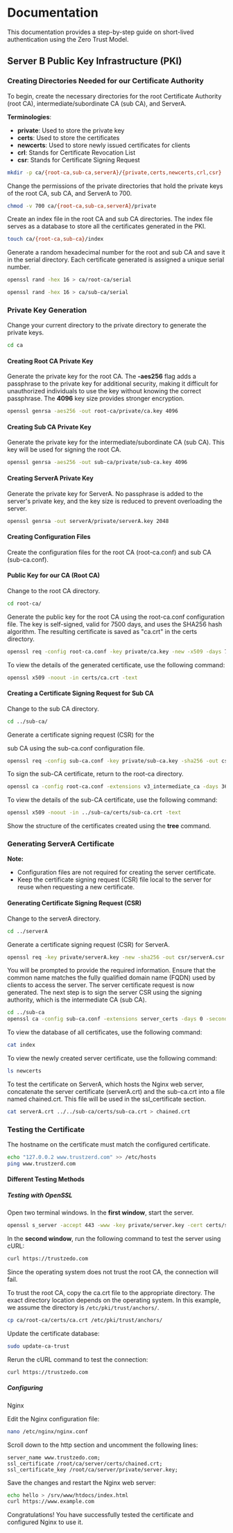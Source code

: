 # Documentation

This documentation provides a step-by-step guide on short-lived authentication using the Zero Trust Model.

## Server B Public Key Infrastructure (PKI)

### Creating Directories Needed for our Certificate Authority

To begin, create the necessary directories for the root Certificate Authority (root CA), intermediate/subordinate CA (sub CA), and ServerA.

**Terminologies**:

- **private**: Used to store the private key
- **certs**: Used to store the certificates
- **newcerts**: Used to store newly issued certificates for clients
- **crl**: Stands for Certificate Revocation List
- **csr**: Stands for Certificate Signing Request

```bash
mkdir -p ca/{root-ca,sub-ca,serverA}/{private,certs,newcerts,crl,csr}
```

Change the permissions of the private directories that hold the private keys of the root CA, sub CA, and ServerA to 700.

```bash
chmod -v 700 ca/{root-ca,sub-ca,serverA}/private
```

Create an index file in the root CA and sub CA directories. The index file serves as a database to store all the certificates generated in the PKI.

```bash
touch ca/{root-ca,sub-ca}/index
```

Generate a random hexadecimal number for the root and sub CA and save it in the serial directory. Each certificate generated is assigned a unique serial number.

```bash
openssl rand -hex 16 > ca/root-ca/serial
```

```bash
openssl rand -hex 16 > ca/sub-ca/serial
```

### Private Key Generation

Change your current directory to the private directory to generate the private keys.

```bash
cd ca
```

#### Creating Root CA Private Key

Generate the private key for the root CA. The **-aes256** flag adds a passphrase to the private key for additional security, making it difficult for unauthorized individuals to use the key without knowing the correct passphrase. The **4096** key size provides stronger encryption.

```bash
openssl genrsa -aes256 -out root-ca/private/ca.key 4096
```

#### Creating Sub CA Private Key

Generate the private key for the intermediate/subordinate CA (sub CA). This key will be used for signing the root CA.

```bash
openssl genrsa -aes256 -out sub-ca/private/sub-ca.key 4096
```

#### Creating ServerA Private Key

Generate the private key for ServerA. No passphrase is added to the server's private key, and the key size is reduced to prevent overloading the server.

```bash
openssl genrsa -out serverA/private/serverA.key 2048
```

#### Creating Configuration Files

Create the configuration files for the root CA (root-ca.conf) and sub CA (sub-ca.conf).

#### Public Key for our CA (Root CA)

Change to the root CA directory.

```bash
cd root-ca/
```

Generate the public key for the root CA using the root-ca.conf configuration file. The key is self-signed, valid for 7500 days, and uses the SHA256 hash algorithm. The resulting certificate is saved as "ca.crt" in the certs directory.

```bash
openssl req -config root-ca.conf -key private/ca.key -new -x509 -days 7500 -sha256 -extensions v3_ca -out certs/ca.crt
```

To view the details of the generated certificate, use the following command:

```bash
openssl x509 -noout -in certs/ca.crt -text
```

#### Creating a Certificate Signing Request for Sub CA

Change to the sub CA directory.

```bash
cd ../sub-ca/
```

Generate a certificate signing request (CSR) for the

 sub CA using the sub-ca.conf configuration file.

```bash
openssl req -config sub-ca.conf -key private/sub-ca.key -sha256 -out csr/sub-ca.csr
```

To sign the sub-CA certificate, return to the root-ca directory.

```bash
openssl ca -config root-ca.conf -extensions v3_intermediate_ca -days 3650 -notext -in ../sub-ca/csr/sub-ca.csr -out ../sub-ca/certs/sub-ca.crt
```

To view the details of the sub-CA certificate, use the following command:

```bash
openssl x509 -noout -in ../sub-ca/certs/sub-ca.crt -text
```

Show the structure of the certificates created using the **tree** command.

### Generating ServerA Certificate

**Note:**

- Configuration files are not required for creating the server certificate.
- Keep the certificate signing request (CSR) file local to the server for reuse when requesting a new certificate.

#### Generating Certificate Signing Request (CSR)

Change to the serverA directory.

```bash
cd ../serverA
```

Generate a certificate signing request (CSR) for ServerA.

```bash
openssl req -key private/serverA.key -new -sha256 -out csr/serverA.csr
```

You will be prompted to provide the required information. Ensure that the common name matches the fully qualified domain name (FQDN) used by clients to access the server. The server certificate request is now generated. The next step is to sign the server CSR using the signing authority, which is the intermediate CA (sub CA).

```bash
cd ../sub-ca
openssl ca -config sub-ca.conf -extensions server_certs -days 0 -seconds 300 -notext -in ../serverA/csr/serverA.csr -out ../serverA/certs/serverA.crt
```

To view the database of all certificates, use the following command:

```bash
cat index
```

To view the newly created server certificate, use the following command:

```bash
ls newcerts
```

To test the certificate on ServerA, which hosts the Nginx web server, concatenate the server certificate (serverA.crt) and the sub-ca.crt into a file named chained.crt. This file will be used in the ssl_certificate section.

```bash
cat serverA.crt ../../sub-ca/certs/sub-ca.crt > chained.crt
```

### Testing the Certificate

The hostname on the certificate must match the configured certificate.

```bash
echo "127.0.0.2 www.trustzerd.com" >> /etc/hosts
ping www.trustzerd.com
```

#### Different Testing Methods

##### Testing with OpenSSL

Open two terminal windows. In the **first window**, start the server.

```bash
openssl s_server -accept 443 -www -key private/server.key -cert certs/server.crt -CAfile ../sub-ca/certs/sub-ca.crt
```

In the **second window**, run the following command to test the server using cURL:

```bash
curl https://trustzedo.com
```

Since the operating system does not trust the root CA, the connection will fail.

To trust the root CA, copy the ca.crt file to the appropriate directory. The exact directory location depends on the operating system. In this example, we assume the directory is `/etc/pki/trust/anchors/`.

```bash
cp ca/root-ca/certs/ca.crt /etc/pki/trust/anchors/
```

Update the certificate database:

```bash
sudo update-ca-trust
```

Rerun the cURL command to test the connection:

```bash
curl https://trustzedo.com
```

##### Configuring

 Nginx

Edit the Nginx configuration file:

```bash
nano /etc/nginx/nginx.conf
```

Scroll down to the http section and uncomment the following lines:

```nginx
server_name www.trustzedo.com;
ssl_certificate /root/ca/server/certs/chained.crt;
ssl_certificate_key /root/ca/server/private/server.key;
```

Save the changes and restart the Nginx web server:

```bash
echo hello > /srv/www/htdocs/index.html
curl https://www.example.com
```

Congratulations! You have successfully tested the certificate and configured Nginx to use it.